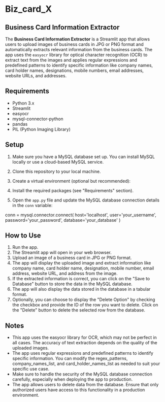 # Biz_card_X

## Business Card Information Extractor

The **Business Card Information Extractor** is a Streamlit app that allows users to upload images of business cards in JPG or PNG format and automatically extracts relevant information from the business cards. The app uses the `easyocr` library for optical character recognition (OCR) to extract text from the images and applies regular expressions and predefined patterns to identify specific information like company names, card holder names, designations, mobile numbers, email addresses, website URLs, and addresses.

## Requirements

- Python 3.x
- Streamlit
- easyocr
- mysql-connector-python
- pandas
- PIL (Python Imaging Library)


## Setup

1. Make sure you have a MySQL database set up. You can install MySQL locally or use a cloud-based MySQL service.

2. Clone this repository to your local machine.

3. Create a virtual environment (optional but recommended):

4. Install the required packages (see "Requirements" section).

5. Open the `app.py` file and update the MySQL database connection details in the `conn` variable:

conn = mysql.connector.connect(
    host='localhost',
    user='your_username',
    password='your_password',
    database='your_database'
)

## How to Use
1. Run the app.
2. The Streamlit app will open in your web browser.
3. Upload an image of a business card in JPG or PNG format.
4. The app will display the uploaded image and extract information like company name, card holder name, designation, mobile number, email address, website URL, and address from the image.
5. If the extracted information is correct, you can click on the "Save to Database" button to store the data in the MySQL database.
6. The app will also display the data stored in the database in a tabular format.
7. Optionally, you can choose to display the "Delete Option" by checking the checkbox and provide the ID of the row you want to delete. Click on the "Delete" button to delete the selected row from the database.

## Notes
- This app uses the easyocr library for OCR, which may not be perfect in all cases. The accuracy of text extraction depends on the quality of the uploaded images.
- The app uses regular expressions and predefined patterns to identify specific information. You can modify the regex_patterns, company_names_list, and card_holder_names_list as needed to suit your specific use case.
- Make sure to handle the security of the MySQL database connection carefully, especially when deploying the app to production.
- The app allows users to delete data from the database. Ensure that only authorized users have access to this functionality in a production environment.
